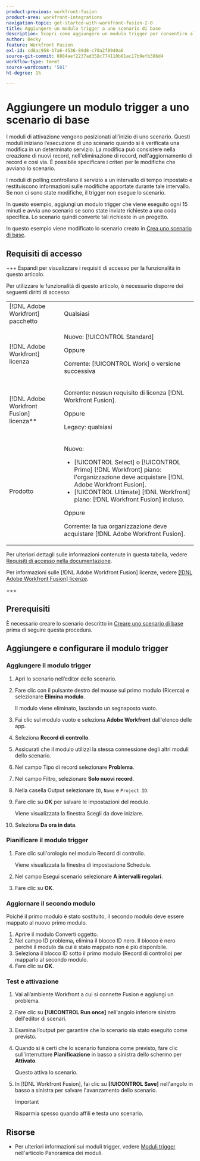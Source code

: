 ```yaml
---
product-previous: workfront-fusion
product-area: workfront-integrations
navigation-topic: get-started-with-workfront-fusion-2-0
title: Aggiungere un modulo trigger a uno scenario di base
description: Scopri come aggiungere un modulo trigger per consentire allo scenario di cercare periodicamente nuove richieste e convertirle in progetti.
author: Becky
feature: Workfront Fusion
exl-id: cd8ac958-b7a6-4536-89d8-c79a2f8940a6
source-git-commit: 8884aef2237ad358c774110b81ac17b9efb386d4
workflow-type: tm+mt
source-wordcount: '581'
ht-degree: 1%

---
```


# Aggiungere un modulo trigger a uno scenario di base

I moduli di attivazione vengono posizionati all’inizio di uno scenario. Questi moduli iniziano l’esecuzione di uno scenario quando si è verificata una modifica in un determinato servizio. La modifica può consistere nella creazione di nuovi record, nell&#39;eliminazione di record, nell&#39;aggiornamento di record e così via. È possibile specificare i criteri per le modifiche che avviano lo scenario.

I moduli di polling controllano il servizio a un intervallo di tempo impostato e restituiscono informazioni sulle modifiche apportate durante tale intervallo. Se non ci sono state modifiche, il trigger non esegue lo scenario.

In questo esempio, aggiungi un modulo trigger che viene eseguito ogni 15 minuti e avvia uno scenario se sono state inviate richieste a una coda specifica. Lo scenario quindi converte tali richieste in un progetto.

In questo esempio viene modificato lo scenario creato in [Crea uno scenario di base](/help/workfront-fusion/build-practice-scenarios/create-basic-scenario.md).

## Requisiti di accesso

+++ Espandi per visualizzare i requisiti di accesso per la funzionalità in questo articolo.

Per utilizzare le funzionalità di questo articolo, è necessario disporre dei seguenti diritti di accesso:

<table style="table-layout:auto">
 <col> 
 <col> 
 <tbody> 
  <tr> 
   <td role="rowheader">[!DNL Adobe Workfront] pacchetto</td> 
   <td> <p>Qualsiasi</p> </td> 
  </tr> 
  <tr data-mc-conditions=""> 
   <td role="rowheader">[!DNL Adobe Workfront] licenza</td> 
   <td> <p>Nuovo: [!UICONTROL Standard]</p><p>Oppure</p><p>Corrente: [!UICONTROL Work] o versione successiva</p> </td> 
  </tr> 
  <tr> 
   <td role="rowheader">[!DNL Adobe Workfront Fusion] licenza**</td> 
   <td>
   <p>Corrente: nessun requisito di licenza [!DNL Workfront Fusion].</p>
   <p>Oppure</p>
   <p>Legacy: qualsiasi </p>
   </td> 
  </tr> 
  <tr> 
   <td role="rowheader">Prodotto</td> 
   <td>
   <p>Nuovo:</p> <ul><li>[!UICONTROL Select] o [!UICONTROL Prime] [!DNL Workfront] piano: l'organizzazione deve acquistare [!DNL Adobe Workfront Fusion].</li><li>[!UICONTROL Ultimate] [!DNL Workfront] piano: [!DNL Workfront Fusion] incluso.</li></ul>
   <p>Oppure</p>
   <p>Corrente: la tua organizzazione deve acquistare [!DNL Adobe Workfront Fusion].</p>
   </td> 
  </tr>
 </tbody> 
</table>

Per ulteriori dettagli sulle informazioni contenute in questa tabella, vedere [Requisiti di accesso nella documentazione](/help/workfront-fusion/references/licenses-and-roles/access-level-requirements-in-documentation.md).

Per informazioni sulle [!DNL Adobe Workfront Fusion] licenze, vedere [[!DNL Adobe Workfront Fusion] licenze](/help/workfront-fusion/set-up-and-manage-workfront-fusion/licensing-operations-overview/license-automation-vs-integration.md).

+++

## Prerequisiti

È necessario creare lo scenario descritto in [Creare uno scenario di base](/help/workfront-fusion/build-practice-scenarios/create-basic-scenario.md) prima di seguire questa procedura.

## Aggiungere e configurare il modulo trigger

### Aggiungere il modulo trigger

1. Apri lo scenario nell’editor dello scenario.
1. Fare clic con il pulsante destro del mouse sul primo modulo (Ricerca) e selezionare **Elimina modulo**.

   Il modulo viene eliminato, lasciando un segnaposto vuoto.

1. Fai clic sul modulo vuoto e seleziona **Adobe Workfront** dall&#39;elenco delle app.
1. Seleziona **Record di controllo**.
1. Assicurati che il modulo utilizzi la stessa connessione degli altri moduli dello scenario.
1. Nel campo Tipo di record selezionare **Problema**.
1. Nel campo Filtro, selezionare **Solo nuovi record**.
1. Nella casella Output selezionare `ID`, `Name` e `Project ID`.
1. Fare clic su **OK** per salvare le impostazioni del modulo.

   Viene visualizzata la finestra Scegli da dove iniziare.

1. Seleziona **Da ora in data**.

### Pianificare il modulo trigger

1. Fare clic sull&#39;orologio nel modulo Record di controllo.

   Viene visualizzata la finestra di impostazione Schedule.

1. Nel campo Esegui scenario selezionare **A intervalli regolari**.

1. Fare clic su **OK**.

### Aggiornare il secondo modulo

Poiché il primo modulo è stato sostituito, il secondo modulo deve essere mappato al nuovo primo modulo.

1. Aprire il modulo Converti oggetto.
1. Nel campo ID problema, elimina il blocco ID nero. Il blocco è nero perché il modulo da cui è stato mappato non è più disponibile.
1. Seleziona il blocco ID sotto il primo modulo (Record di controllo) per mapparlo al secondo modulo.
1. Fare clic su **OK**.

### Test e attivazione

1. Vai all’ambiente Workfront a cui si connette Fusion e aggiungi un problema.
1. Fare clic su **[!UICONTROL Run once]** nell&#39;angolo inferiore sinistro dell&#39;editor di scenari.
1. Esamina l’output per garantire che lo scenario sia stato eseguito come previsto.
1. Quando si è certi che lo scenario funziona come previsto, fare clic sull&#39;interruttore **Pianificazione** in basso a sinistra dello schermo per **Attivato**.

   Questo attiva lo scenario.
1. In [!DNL Workfront Fusion], fai clic su **[!UICONTROL Save]** nell&#39;angolo in basso a sinistra per salvare l&#39;avanzamento dello scenario.

   >[!IMPORTANT]
   >
   >Risparmia spesso quando affili e testa uno scenario.

## Risorse

* Per ulteriori informazioni sui moduli trigger, vedere [Moduli trigger](/help/workfront-fusion/get-started-with-fusion/understand-fusion/module-overview.md#trigger-modules) nell&#39;articolo Panoramica dei moduli.

